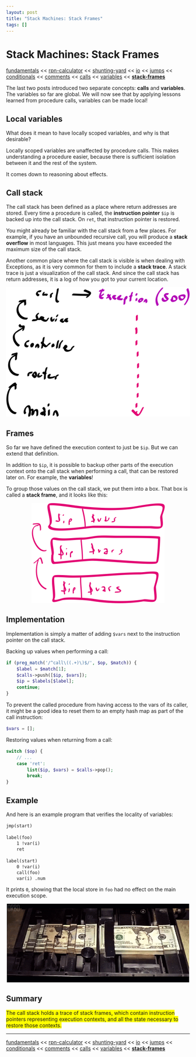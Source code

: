 ```yaml
---
layout: post
title: "Stack Machines: Stack Frames"
tags: []
---
```


# Stack Machines: Stack Frames

[fundamentals](/2013/08/28/stack-machines-fundamentals.html) <<
[rpn-calculator](/2013/12/02/stack-machines-rpn.html) <<
[shunting-yard](/2013/12/03/stack-machines-shunting-yard.html) <<
[io](/2014/11/29/stack-machines-io.html) <<
[jumps](/2014/11/30/stack-machines-jumps.html) <<
[conditionals](/2014/12/01/stack-machines-conditionals.html) <<
[comments](/2014/12/02/stack-machines-comments.html) <<
[calls](/2014/12/03/stack-machines-calls.html) <<
[variables](/2014/12/04/stack-machines-variables.html) <<
[**stack-frames**](/2014/12/05/stack-machines-stack-frames.html)

The last two posts introduced two separate concepts: **calls** and **variables**. The variables so far are global. We will now see that by applying lessons learned from procedure calls, variables can be made local!

## Local variables

What does it mean to have locally scoped variables, and why is that desirable?

Locally scoped variables are unaffected by procedure calls. This makes understanding a procedure easier, because there is sufficient isolation between it and the rest of the system.

It comes down to reasoning about effects.

## Call stack

The call stack has been defined as a place where return addresses are stored. Every time a procedure is called, the **instruction pointer** `$ip` is backed up into the call stack. On `ret`, that instruction pointer is restored.

You might already be familiar with the call stack from a few places. For example, if you have an unbounded recursive call, you will produce a **stack overflow** in most languages. This just means you have exceeded the maximum size of the call stack.

Another common place where the call stack is visible is when dealing with Exceptions, as it is very common for them to include a **stack trace**. A stack trace is just a visualization of the call stack. And since the call stack has return addresses, it is a log of how you got to your current location.

<center>
    <img src="/img/stack-machine-stack-frames/trace.png">
</center>

## Frames

So far we have defined the execution context to just be `$ip`. But we can extend that definition.

In addition to `$ip`, it is possible to backup other parts of the execution context onto the call stack when performing a call, that can be restored later on. For example, the **variables**!

To group those values on the call stack, we put them into a box. That box is called a **stack frame**, and it looks like this:

<center>
    <img src="/img/stack-machine-stack-frames/frame.png">
</center>

## Implementation

Implementation is simply a matter of adding `$vars` next to the instruction pointer on the call stack.

Backing up values when performing a call:

~~~php
if (preg_match('/^call\((.+)\)$/', $op, $match)) {
    $label = $match[1];
    $calls->push([$ip, $vars]);
    $ip = $labels[$label];
    continue;
}
~~~

To prevent the called procedure from having access to the vars of its caller, it might be a good idea to reset them to an empty hash map as part of the call instruction:

~~~php
$vars = [];
~~~

Restoring values when returning from a call:

~~~php
switch ($op) {
    // ...
    case 'ret':
        list($ip, $vars) = $calls->pop();
        break;
}
~~~

## Example

And here is an example program that verifies the locality of variables:

    jmp(start)

    label(foo)
        1 !var(i)
        ret

    label(start)
        0 !var(i)
        call(foo)
        var(i) .num

It prints `0`, showing that the local store in `foo` had no effect on the main execution scope.

<center>
    <img src="/img/stack-machine-stack-frames/money.gif" width="500">
</center>

## Summary

<span style="background-color: yellow;">
    The call stack holds a trace of stack frames, which contain instruction pointers representing execution contexts, and all the state necessary to restore those contexts.
</span>

---

[fundamentals](/2013/08/28/stack-machines-fundamentals.html) <<
[rpn-calculator](/2013/12/02/stack-machines-rpn.html) <<
[shunting-yard](/2013/12/03/stack-machines-shunting-yard.html) <<
[io](/2014/11/29/stack-machines-io.html) <<
[jumps](/2014/11/30/stack-machines-jumps.html) <<
[conditionals](/2014/12/01/stack-machines-conditionals.html) <<
[comments](/2014/12/02/stack-machines-comments.html) <<
[calls](/2014/12/03/stack-machines-calls.html) <<
[variables](/2014/12/04/stack-machines-variables.html) <<
[**stack-frames**](/2014/12/05/stack-machines-stack-frames.html)
